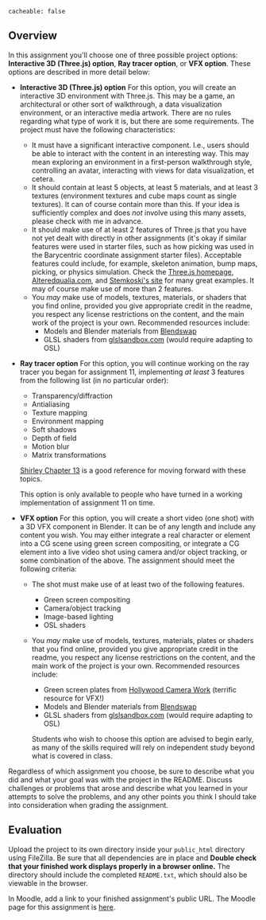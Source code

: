 ```
cacheable: false
```

## Overview

In this assignment you'll choose one of three possible project options: **Interactive 3D (Three.js) option**, **Ray tracer option**, or **VFX option**. These options are described in more detail below:

* **Interactive 3D (Three.js) option** For this option, you will create an interactive 3D environment with Three.js. This may be a game, an architectural or other sort of walkthrough, a data visualization environment, or an interactive media artwork. There are no rules regarding what type of work it is, but there are some requirements. The project must have the following characteristics:
  * It must have a significant interactive component. I.e., users should be able to interact with the content in an interesting way. This may mean exploring an environment in a first-person walkthrough style, controlling an avatar, interacting with views for data visualization, et cetera.
  * It should contain at least 5 objects, at least 5 materials, and at least 3 textures (environment textures and cube maps count as single textures). It can of course contain more than this. If your idea is sufficiently complex and does *not* involve using this many assets, please check with me in advance.
  * It should make use of at least 2 features of Three.js that you have not yet dealt with directly in other assignments (it's okay if similar features were used in starter files, such as how picking was used in the Barycentric coordinate assignment starter files). Acceptable features could include, for example, skeleton animation, bump maps, picking, or physics simulation. Check the [Three.js homepage](http://threejs.org/), [Alteredqualia.com](http://alteredqualia.com/), and [Stemkoski's site](https://stemkoski.github.io/Three.js/) for many great examples. It may of course make use of more than 2 features.
  * You *may* make use of models, textures, materials, or shaders that you find online, provided you give appropriate credit in the readme, you respect any license restrictions on the content, and the main work of the project is your own. Recommended resources include:
    * Models and Blender materials from [Blendswap](http://www.blendswap.com)
    * GLSL shaders from [glslsandbox.com](http://glslsandbox.com/) (would require adapting to OSL)


* **Ray tracer option** For this option, you will continue working on the ray tracer you began for assignment 11, implementing *at least* 3 features from the following list (in no particular order):
  * Transparency/diffraction
  * Antialiasing
  * Texture mapping
  * Environment mapping
  * Soft shadows
  * Depth of field
  * Motion blur
  * Matrix transformations
  <p>

  [Shirley Chapter 13](https://moodle.pugetsound.edu/moodle/mod/resource/view.php?id=340287) is a good reference for moving forward with these topics.

  This option is only available to people who have turned in a working implementation of assignment 11 on time.

* **VFX option** For this option, you will create a short video (one shot) with a 3D VFX component in Blender. It can be of any length and include any content you wish. You may either integrate a real character or element into a CG scene using green screen compositing, or integrate a CG element into a live video shot using camera and/or object tracking, or some combination of the above. The assignment should meet the following criteria:
  * The shot must make use of at least two of the following features.
    * Green screen compositing
    * Camera/object tracking
    * Image-based lighting
    * OSL shaders
  * You *may* make use of models, textures, materials, plates or shaders that you find online, provided you give appropriate credit in the readme, you respect any license restrictions on the content, and the main work of the project is your own. Recommended resources include:
    * Green screen plates from [Hollywood Camera Work](http://www.hollywoodcamerawork.com/greenscreenplates.html) (terrific resource for VFX!)
    * Models and Blender materials from [Blendswap](http://www.blendswap.com)
    * GLSL shaders from [glslsandbox.com](http://glslsandbox.com/) (would require adapting to OSL)

    <p>
    Students who wish to choose this option are advised to begin early, as many of the skills required will rely on independent study beyond what is covered in class.

Regardless of which assignment you choose, be sure to describe what you did and what your goal was with the project in the README. Discuss challenges or problems that arose and describe what you learned in your attempts to solve the problems, and any other points you think I should take into consideration when grading the assignment.

## Evaluation

Upload the project to its own directory inside your `public_html` directory using FileZilla. Be sure that all dependencies are in place and **Double check that your finished work displays properly in a browser online.** The directory should include the completed `README.txt`, which should also be viewable in the browser.

In Moodle, add a link to your finished assignment's public URL.
The Moodle page for this assignment is [here](https://moodle.pugetsound.edu/moodle/mod/assign/view.php?id=340426).
